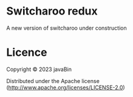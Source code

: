 # Switcharoo redux
A new version of switcharoo under construction

# Licence
Copyright © 2023 javaBin

Distributed under the Apache license (http://www.apache.org/licenses/LICENSE-2.0)